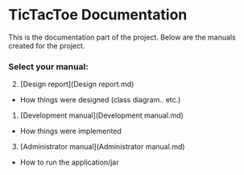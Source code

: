 # TicTacToe Documentation

This is the documentation part of the project. Below are the manuals created for the project.

### Select your manual:

2. [Design report](Design report.md)
  * How things were designed (class diagram.. etc.)
1. [Development manual](Development manual.md)
  * How things were implemented
3. [Administrator manual](Administrator manual.md)
  * How to run the application/jar